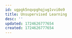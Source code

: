 ```yaml
---
id: ugpgk5nqvpghqjug1vvi0o9
title: Unsupervised Learning
desc: ''
updated: 1724626777654
created: 1724626777654
---
```

